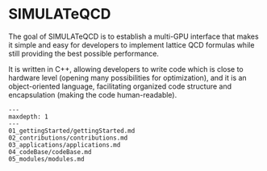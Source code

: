 SIMULATeQCD
===========

The goal of SIMULATeQCD is to establish a multi-GPU interface that makes it simple and easy for developers to implement lattice QCD formulas while still providing the best possible performance.

It is written in C++, allowing developers to write code which is close to hardware level (opening many possibilities for optimization), and it is an object-oriented language, facilitating organized code structure and encapsulation (making the code human-readable).


```{toctree}
---
maxdepth: 1
---
01_gettingStarted/gettingStarted.md
02_contributions/contributions.md
03_applications/applications.md
04_codeBase/codeBase.md
05_modules/modules.md
```


